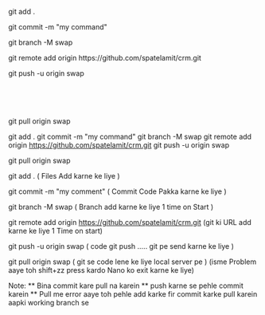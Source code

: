 
<p>git add .</p>
<p>git commit -m "my command"</p>
<p>git branch -M swap</p>
<p>git remote add origin https://github.com/spatelamit/crm.git</p>
<p>git push -u origin swap</p>
<br>
<br>
<br>


<p>git pull origin swap</p>








git add .
git commit -m "my command"
git branch -M swap
git remote add origin https://github.com/spatelamit/crm.git
git push -u origin swap



git pull origin swap



git add . 
( Files Add karne ke liye )

git commit -m "my comment"
( Commit Code Pakka karne ke liye )

git branch -M swap
( Branch add karne ke liye  1 time on Start )

git remote add origin https://github.com/spatelamit/crm.git
(git ki URL add karne ke liye 1 Time on start)

git push -u origin swap
( code git push ..... git pe send karne ke liye )

git pull origin swap
( git se code lene ke liye local server pe ) 
(isme Problem aaye toh shift+zz press kardo Nano ko exit karne ke liye)


Note:
** Bina commit kare pull na karein
** push karne se pehle commit karein
** Pull me error aaye toh pehle add karke 
	fir commit karke pull karein aapki working branch se

